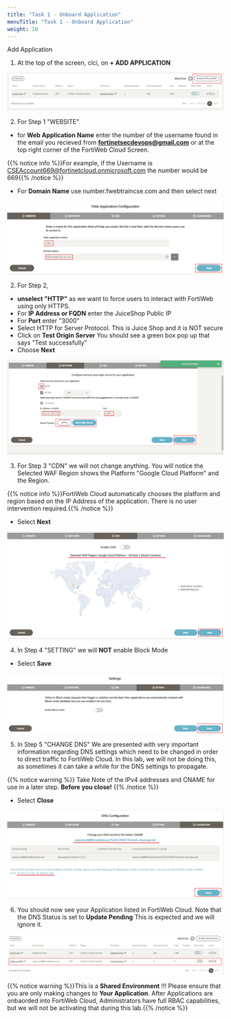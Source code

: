 ```yaml
---
title: "Task 1 - Onboard Application"
menuTitle: "Task 1 - Onboard Application"
weight: 10
---
```


Add Application

1. At the top of the screen, clci, on **+ ADD APPLICATION** 

![Add-App](add-app.png)

2. For Step 1 "WEBSITE" 

- for **Web Application Name** enter the number of the username found in the email you recieved from **fortinetsecdevops@gmail.com** or at the top right corner of the FortiWeb Cloud Screen.   

{{% notice info %}}For example, if the Username is CSEAccount669@fortinetcloud.onmicrosoft.com the number would be 669{{% /notice %}}

- For **Domain Name** use number.fwebtraincse.com and then select next

![App-1](app-1.png)

2. For Step 2,

- **unselect "HTTP"** as we want to force users to interact with FortiWeb using only HTTPS.
- For **IP Address or FQDN** enter the JuiceShop Public IP
- For **Port** enter "3000"
- Select HTTP for Server Protocol.  This is Juice Shop and it is NOT secure
- Click on **Test Origin Server**  You should see a green box pop up that says "Test successfully"
- Choose **Next**

![App-2](app-2.png)

3. For Step 3 "CDN" we will not change anything.  You will notice the Selected WAF Region shows the Platform "Google Cloud Platform" and the Region.  

{{% notice info %}}FortiWeb Cloud automatically chooses the platform and region based on the IP Address of the application.  There is no user intervention required.{{% /notice %}}

- Select **Next**

![App-3](app-3.png)

4. In Step 4 "SETTING" we will **NOT** enable Block Mode

- Select **Save**

![App-4](app-4.png)

5. In Step 5 "CHANGE DNS" We are presented with very important information regarding DNS settings which need to be changed in order to direct traffic to FortiWeb Cloud.  In this lab, we will not be doing this, as sometimes it can take a while for the DNS settings to propagate.  

{{% notice warning %}} 
Take Note of the IPv4 addresses and CNAME for use in a later step.  **Before you close!**
{{% /notice %}}

- Select **Close**

![App-5](app-5.png)

6. You should now see your Application listed in FortiWeb Cloud.  Note that the DNS Status is set to **Update Pending** This is expected and we will ignore it.

![App-on](app-on.png)

{{% notice warning %}}This is a **Shared Environment** !!!  Please ensure that you are only making changes to **Your Application**.  After Applications are onbaorded into FortiWeb Cloud, Administrators have full RBAC capabilities, but we will not be activating that during this lab.{{% /notice %}}